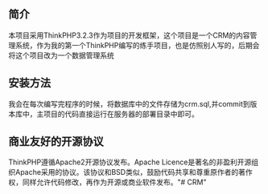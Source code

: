 ﻿## 简介

本项目采用ThinkPHP3.2.3作为项目的开发框架，这个项目是一个CRM的内容管理系统，作为我的第一个ThinkPHP编写的练手项目，也是仿照别人写的，后期会将这个项目改为一个数据管理系统

## 安装方法
我会在每次编写完程序的时候，将数据库中的文件存储为crm.sql,并commit到版本库中，主项目的代码直接运行在服务器的部署目录中即可。


## 商业友好的开源协议

ThinkPHP遵循Apache2开源协议发布。Apache Licence是著名的非盈利开源组织Apache采用的协议。该协议和BSD类似，鼓励代码共享和尊重原作者的著作权，同样允许代码修改，再作为开源或商业软件发布。"# CRM" 
